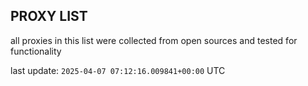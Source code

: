 ## PROXY LIST

all proxies in this list were collected from open sources and tested for functionality

last update: `2025-04-07 07:12:16.009841+00:00` UTC